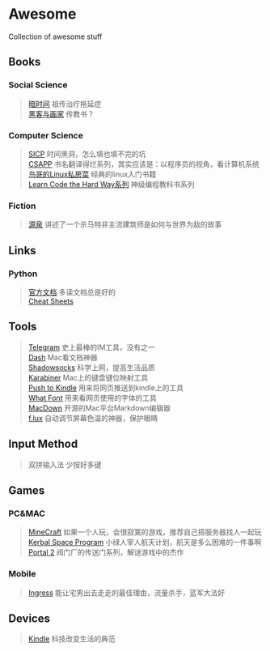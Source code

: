 # Awesome
Collection of awesome stuff

## Books
### Social Science
> [暗时间](http://book.douban.com/subject/6709809/) 祖传治疗拖延症  
> [黑客与画家](http://book.douban.com/subject/6021440/) 传教书？  

### Computer Science
> [SICP](http://mitpress.mit.edu/sicp/) 时间黑洞，怎么填也填不完的坑  
> [CSAPP](http://book.douban.com/subject/5333562/) 书名翻译得烂系列，其实应该是：以程序员的视角，看计算机系统  
> [鸟哥的Linux私房菜](http://vbird.dic.ksu.edu.tw/) 经典的linux入门书籍  
> [Learn Code the Hard Way系列](http://learncodethehardway.org/)  神级编程教科书系列  

### Fiction
> [源泉](http://book.douban.com/subject/1431870/) 讲述了一个杀马特非主流建筑师是如何与世界为敌的故事

## Links
### Python
> [官方文档](https://docs.python.org/) 多读文档总是好的  
> [Cheat Sheets](http://www.howindergg.com/)

## Tools
> [Telegram](https://www.telegram.org/) 史上最棒的IM工具，没有之一  
> [Dash](https://itunes.apple.com/us/app/dash-docs-snippets/id458034879?mt=12) Mac看文档神器  
> [Shadowsocks](https://github.com/shadowsocks/shadowsocks) 科学上网，提高生活品质  
> [Karabiner](https://github.com/tekezo/Karabiner) Mac上的键盘键位映射工具  
> [Push to Kindle](http://fivefilters.org/kindle-it/) 用来将网页推送到kindle上的工具  
> [What Font](http://chengyinliu.com/whatfont.html) 用来看网页使用的字体的工具  
> [MacDown](https://github.com/uranusjr/macdown) 开源的Mac平台Markdown编辑器  
> [f.lux](https://justgetflux.com/) 自动调节屏幕色温的神器，保护眼睛


## Input Method
> 双拼输入法 少按好多键

## Games
### PC&MAC
> [MineCraft](https://minecraft.net/) 如果一个人玩，会很寂寞的游戏，推荐自己搭服务器找人一起玩  
> [Kerbal Space Program](http://store.steampowered.com/app/220200) 小绿人宰人航天计划，航天是多么困难的一件事啊  
> [Portal 2](http://store.steampowered.com/app/620/) 阀门厂的传送门系列，解谜游戏中的杰作  

### Mobile
> [Ingress](https://www.ingress.com/) 能让宅男出去走走的最佳理由，流量杀手，蓝军大法好  

## Devices
> [Kindle](http://www.amazon.cn/Kindle%E5%95%86%E5%BA%97/b/ref=topnav_storetab_kinc?ie=UTF8&node=116087071) 科技改变生活的典范  
